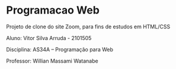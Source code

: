 # Programacao Web
 Projeto de clone do site Zoom, para fins de estudos em HTML/CSS
 
 Aluno: Vitor Silva Arruda - 2101505
 
 Disciplina: AS34A – Programação para Web
 
 Professor: Willian Massami Watanabe
